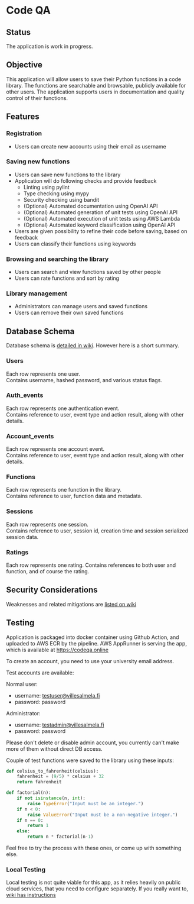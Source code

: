 # Code QA
## Status
The application is work in progress.

## Objective
This application will allow users to save their Python functions in a code library. The functions are searchable and browsable, publicly available for other users.
The application supports users in documentation and quality control of their functions.

## Features
### Registration
- Users can create new accounts using their email as username

### Saving new functions
- Users can save new functions to the library
- Application will do following checks and provide feedback
    - Linting using pylint
    - Type checking using mypy
    - Security checking using bandit
    - (Optional) Automated documentation using OpenAI API
    - (Optional) Automated generation of unit tests using OpenAI API
    - (Optional) Automated execution of unit tests using AWS Lambda
    - (Optional) Automated keyword classification using OpenAI API
- Users are given possibility to refine their code before saving, based on feedback
- Users can classify their functions using keywords

### Browsing and searching the library
- Users can search and view functions saved by other people
- Users can rate functions and sort by rating

### Library management
- Administrators can manage users and saved functions
- Users can remove their own saved functions

## Database Schema
Database schema is [detailed in wiki](../../wiki/Schema.md). However here is a short summary.

### Users
Each row represents one user.  
Contains username, hashed password, and various status flags.

### Auth_events
Each row represents one authentication event.  
Contains reference to user, event type and action result, along with other details.

### Account_events
Each row represents one account event.  
Contains reference to user, event type and action result, along with other details. 

### Functions
Each row represents one function in the library.  
Contains reference to user, function data and metadata.

### Sessions
Each row represents one session.  
Contains reference to user, session id, creation time and session serialized session data.

### Ratings
Each row represents one rating.
Contains references to both user and function, and of course the rating.

## Security Considerations
Weaknesses and related mitigations are [listed on wiki](../../wiki/Security.md)

## Testing
Application is packaged into docker container using Github Action, and uploaded to AWS ECR by the pipeline.
AWS AppRunner is serving the app, which is available at https://codeqa.online

To create an account, you need to use your university email address.

Test accounts are available:

Normal user:
- username: testuser@villesalmela.fi
- password: password

Administrator:
- username: testadmin@villesalmela.fi
- password: password

Please don't delete or disable admin account, you currently can't make more of them without direct DB access.

Couple of test functions were saved to the library using these inputs:
```python
def celsius_to_fahrenheit(celsius):
    fahrenheit = (9/5) * celsius + 32
    return fahrenheit
```

```python
def factorial(n):
    if not isinstance(n, int):
        raise TypeError("Input must be an integer.")
    if n < 0:
        raise ValueError("Input must be a non-negative integer.")
    if n == 0:
        return 1
    else:
        return n * factorial(n-1)
```

Feel free to try the process with these ones, or come up with something else.

### Local Testing
Local testing is not quite viable for this app, as it relies heavily on public cloud services, that you need to configure separately. If you really want to, [wiki has instructions](../../wiki/LocalTesting.md)
